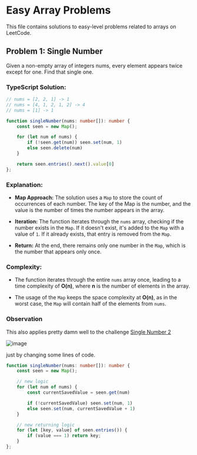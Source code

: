 # Easy Array Problems

This file contains solutions to easy-level problems related to arrays on LeetCode.

## Problem 1: Single Number
Given a non-empty array of integers nums, every element appears twice except for one. Find that single one.

### TypeScript Solution:
```typescript
// nums = [2, 2, 1] -> 1
// nums = [4, 1, 2, 1, 2] -> 4
// nums = [1] -> 1

function singleNumber(nums: number[]): number {
    const seen = new Map();

    for (let num of nums) {
        if (!seen.get(num)) seen.set(num, 1)
        else seen.delete(num)
    }

    return seen.entries().next().value[0]
};
```

### Explanation:

- **Map Approach:** The solution uses a `Map` to store the count of occurrences of each number. The key of the Map is the number, and the value is the number of times the number appears in the array.

- **Iteration:** The function iterates through the `nums` array, checking if the number exists in the `Map`. If it doesn't exist, it's added to the `Map` with a value of `1`. If it already exists, that entry is removed from the `Map`.

- **Return:** At the end, there remains only one number in the `Map`, which is the number that appears only once.

### Complexity:

- The function iterates through the entire `nums` array once, leading to a time complexity of **O(n)**, where **n** is the number of elements in the array.

- The usage of the `Map` keeps the space complexity at **O(n)**, as in the worst case, the `Map` will contain half of the elements from `nums`.

### Observation

This also applies pretty damn well to the challenge [Single Number 2](https://leetcode.com/problems/single-number-ii/description/)

![image](https://github.com/gasampaiosouza/leetcode-answers/assets/47998700/0f259bfa-54d9-42b5-a45e-63afa1866dfd)

just by changing some lines of code.

```typescript
function singleNumber(nums: number[]): number {
    const seen = new Map();

    // new logic
    for (let num of nums) {
        const currentSavedValue = seen.get(num)

        if (!currentSavedValue) seen.set(num, 1)
        else seen.set(num, currentSavedValue + 1)
    }

    // new returning logic
    for (let [key, value] of seen.entries()) {
        if (value === 1) return key;
    }
};
```
